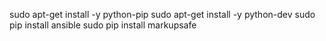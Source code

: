 sudo apt-get install -y python-pip
sudo apt-get install -y python-dev
sudo pip install ansible
sudo pip install markupsafe
